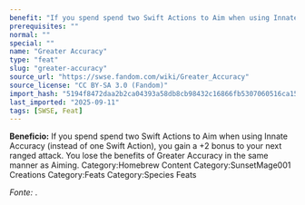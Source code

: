 ```yaml
---
benefit: "If you spend spend two Swift Actions to Aim when using Innate Accuracy (instead of one Swift Action), you gain a +2 bonus to your next ranged attack.  You lose the benefits of Greater Accuracy in the same manner as Aiming. Category:Homebrew Content Category:SunsetMage001 Creations Category:Feats Category:Species Feats"
prerequisites: ""
normal: ""
special: ""
name: "Greater Accuracy"
type: "feat"
slug: "greater-accuracy"
source_url: "https://swse.fandom.com/wiki/Greater_Accuracy"
source_license: "CC BY-SA 3.0 (Fandom)"
import_hash: "5194f8472daa2b2ca04393a58db8cb98432c16866fb5307060516ca15d4319c7"
last_imported: "2025-09-11"
tags: [SWSE, Feat]
---
```

**Beneficio:** If you spend spend two Swift Actions to Aim when using Innate Accuracy (instead of one Swift Action), you gain a +2 bonus to your next ranged attack.  You lose the benefits of Greater Accuracy in the same manner as Aiming. Category:Homebrew Content Category:SunsetMage001 Creations Category:Feats Category:Species Feats

*Fonte:* .